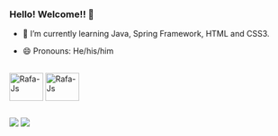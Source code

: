 ### Hello! Welcome!! 👋





- 🌱 I’m currently learning Java, Spring Framework, HTML and CSS3.



- 😄 Pronouns: He/his/him



  
<div style="display: inline_block"><br>
  <img align="center" alt="Rafa-Js" height="50" width="60" src="https://cdn.jsdelivr.net/gh/devicons/devicon/icons/java/java-original.svg">  
  <img align="center" alt="Rafa-Js" height="50" width="60" src="https://cdn.jsdelivr.net/gh/devicons/devicon/icons/spring/spring-original-wordmark.svg">
</div>
  
  ##

  
<div>
  <a href = "mailto:renan.bilhan@hotmail.com"><img src="https://img.shields.io/badge/-Gmail-%23333?style=for-the-badge&logo=gmail&logoColor=white" target="_blank"></a>
  <a href="https://www.linkedin.com/in/renan-bilhan-de-freitas-671a476b" target="_blank"><img src="https://img.shields.io/badge/-LinkedIn-%230077B5?style=for-the-badge&logo=linkedin&logoColor=white" target="_blank"></a> 
</div>
